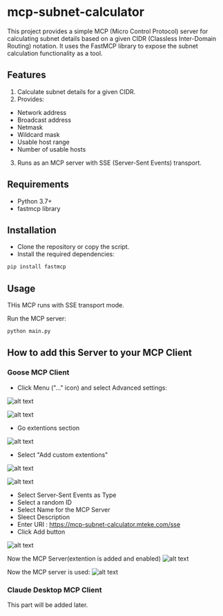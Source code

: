 # mcp-subnet-calculator

This project provides a simple MCP (Micro Control Protocol) server for calculating subnet details based on a given CIDR (Classless Inter-Domain Routing) notation. It uses the FastMCP library to expose the subnet calculation functionality as a tool.

## Features
1. Calculate subnet details for a given CIDR.
2. Provides:
- Network address
- Broadcast address
- Netmask
- Wildcard mask
- Usable host range
- Number of usable hosts
3. Runs as an MCP server with SSE (Server-Sent Events) transport.

## Requirements
- Python 3.7+
- fastmcp library

## Installation
- Clone the repository or copy the script.
- Install the required dependencies:
```sh
pip install fastmcp
```

## Usage
THis MCP runs with SSE transport mode.

Run the MCP server:
```sh
python main.py
```

## How to add this Server to your MCP Client

### Goose MCP Client
- Click Menu ("..." icon) and select Advanced settings:

![alt text](images/image.png)

![alt text](images/image-1.png)

- Go extentions section

![alt text](images/image-2.png)

- Select "Add custom extentions"

![alt text](images/image-3.png)

![alt text](images/image-4.png)
- Select Server-Sent Events as Type
- Select a random ID
- Select Name for the MCP Server
- Sleect Description
- Enter URI : https://mcp-subnet-calculator.mteke.com/sse
- Click Add button

![alt text](images/image-5.png)

Now the MCP Server(extention is added and enabled)
![alt text](images/image-6.png)

Now the MCP server is used:
![alt text](images/image-7.png)

### Claude Desktop MCP Client
This part will be added later.